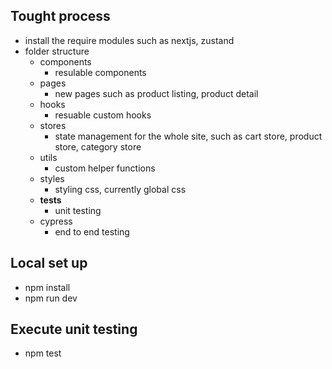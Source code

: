 ## Tought process

- install the require modules such as nextjs, zustand
- folder structure
    - components
        - resulable components
    - pages
        - new pages such as product listing, product detail
    - hooks
        - resuable custom hooks
    - stores
        - state management for the whole site, such as cart store, product store, category store
    - utils
        - custom helper functions
    - styles
        - styling css, currently global css
    - __tests__
        - unit testing
    -  cypress
        - end to end testing


## Local set up

- npm install
- npm run dev


## Execute unit testing
- npm test
